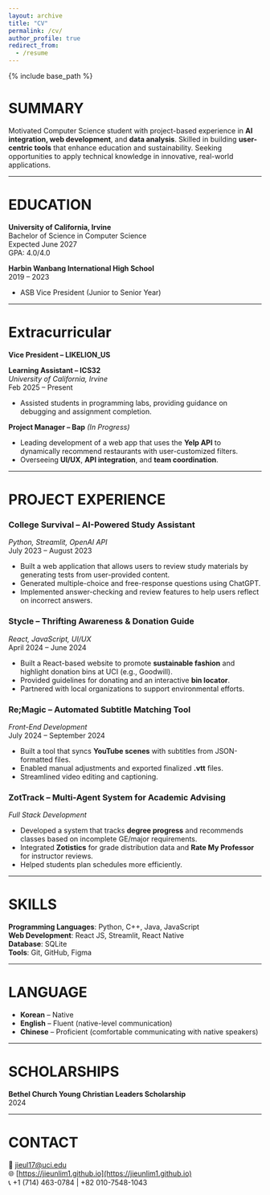```yaml
---
layout: archive
title: "CV"
permalink: /cv/
author_profile: true
redirect_from:
  - /resume
---
```


{% include base_path %}

# SUMMARY
Motivated Computer Science student with project-based experience in **AI integration, web development**, and **data analysis**. Skilled in building **user-centric tools** that enhance education and sustainability. Seeking opportunities to apply technical knowledge in innovative, real-world applications.

---

# EDUCATION

**University of California, Irvine**  
Bachelor of Science in Computer Science  
Expected June 2027  
GPA: 4.0/4.0

**Harbin Wanbang International High School**  
2019 – 2023  
- ASB Vice President (Junior to Senior Year)

---

# Extracurricular

**Vice President – LIKELION_US**  

**Learning Assistant – ICS32**  
*University of California, Irvine*  
Feb 2025 – Present  
- Assisted students in programming labs, providing guidance on debugging and assignment completion.

**Project Manager – Bap** *(In Progress)*  
- Leading development of a web app that uses the **Yelp API** to dynamically recommend restaurants with user-customized filters.  
- Overseeing **UI/UX**, **API integration**, and **team coordination**.

---

# PROJECT EXPERIENCE

### **College Survival – AI-Powered Study Assistant**  
*Python, Streamlit, OpenAI API*  
July 2023 – August 2023  
- Built a web application that allows users to review study materials by generating tests from user-provided content.  
- Generated multiple-choice and free-response questions using ChatGPT.  
- Implemented answer-checking and review features to help users reflect on incorrect answers.

### **Stycle – Thrifting Awareness & Donation Guide**  
*React, JavaScript, UI/UX*  
April 2024 – June 2024  
- Built a React-based website to promote **sustainable fashion** and highlight donation bins at UCI (e.g., Goodwill).  
- Provided guidelines for donating and an interactive **bin locator**.  
- Partnered with local organizations to support environmental efforts.

### **Re;Magic – Automated Subtitle Matching Tool**  
*Front-End Development*  
July 2024 – September 2024  
- Built a tool that syncs **YouTube scenes** with subtitles from JSON-formatted files.  
- Enabled manual adjustments and exported finalized **.vtt** files.  
- Streamlined video editing and captioning.

### **ZotTrack – Multi-Agent System for Academic Advising**  
*Full Stack Development*  
- Developed a system that tracks **degree progress** and recommends classes based on incomplete GE/major requirements.  
- Integrated **Zotistics** for grade distribution data and **Rate My Professor** for instructor reviews.  
- Helped students plan schedules more efficiently.

---

# SKILLS

**Programming Languages**: Python, C++, Java, JavaScript  
**Web Development**: React JS, Streamlit, React Native  
**Database**: SQLite  
**Tools**: Git, GitHub, Figma  

---

# LANGUAGE

- **Korean** – Native  
- **English** – Fluent (native-level communication)  
- **Chinese** – Proficient (comfortable communicating with native speakers)

---

# SCHOLARSHIPS

**Bethel Church Young Christian Leaders Scholarship**  
2024

---

# CONTACT

📧 jieul17@uci.edu  
🌐 [https://jieunlim1.github.io](https://jieunlim1.github.io)  
📞 +1 (714) 463-0784 | +82 010-7548-1043

  
